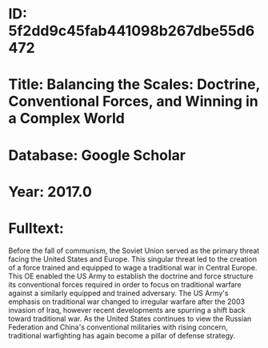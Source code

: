# ID: 5f2dd9c45fab441098b267dbe55d6472
# Title: Balancing the Scales: Doctrine, Conventional Forces, and Winning in a Complex World
# Database: Google Scholar
# Year: 2017.0
# Fulltext:
Before the fall of communism, the Soviet Union served as the primary threat facing the United States and Europe.
This singular threat led to the creation of a force trained and equipped to wage a traditional war in Central Europe.
This OE enabled the US Army to establish the doctrine and force structure its conventional forces required in order to focus on traditional warfare against a similarly equipped and trained adversary.
The US Army's emphasis on traditional war changed to irregular warfare after the 2003 invasion of Iraq, however recent developments are spurring a shift back toward traditional war.
As the United States continues to view the Russian Federation and China's conventional militaries with rising concern, traditional warfighting has again become a pillar of defense strategy.